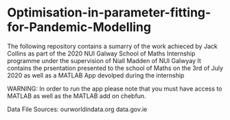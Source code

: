 # Optimisation-in-parameter-fitting-for-Pandemic-Modelling
The following repository contains a sumarry of the work achieced by Jack Collins as part of the 2020 NUI Galway School of Maths Internship 
programme under the supervision of Niall Madden of NUI Galwyay
It contains the prsentation presented to the school of Maths on the 3rd of July 2020 as well as a MATLAB App devolped during the internship

WARNING: In order to run the app please note that you must have access to MATLAB as well as the MATLAB add on chebfun.

Data File Sources:
                  ourworldindata.org
                  data.gov.ie
